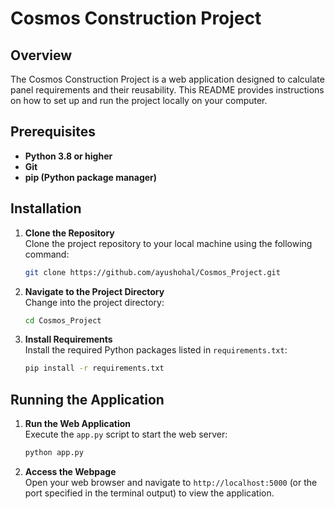# Cosmos Construction Project

## Overview

The Cosmos Construction Project is a web application designed to calculate panel requirements and their reusability. This README provides instructions on how to set up and run the project locally on your computer.

## Prerequisites

- **Python 3.8 or higher**
- **Git**
- **pip (Python package manager)**

## Installation

1. **Clone the Repository**\
   Clone the project repository to your local machine using the following command:

   ```bash
   git clone https://github.com/ayushohal/Cosmos_Project.git
   ```

2. **Navigate to the Project Directory**\
   Change into the project directory:

   ```bash
   cd Cosmos_Project
   ```

3. **Install Requirements**\
   Install the required Python packages listed in `requirements.txt`:

   ```bash
   pip install -r requirements.txt
   ```

## Running the Application

1. **Run the Web Application**\
   Execute the `app.py` script to start the web server:

   ```bash
   python app.py
   ```

2. **Access the Webpage**\
   Open your web browser and navigate to `http://localhost:5000` (or the port specified in the terminal output) to view the application.
